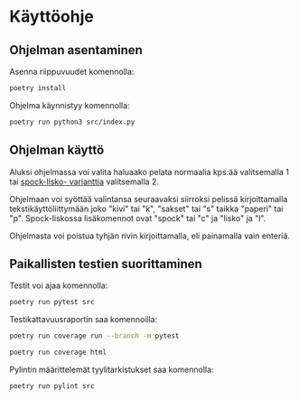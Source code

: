 # Käyttöohje

## Ohjelman asentaminen

Asenna riippuvuudet komennolla:

```bash
poetry install
```

Ohjelma käynnistyy komennolla:

```bash
poetry run python3 src/index.py
```

## Ohjelman käyttö

Aluksi ohjelmassa voi valita haluaako pelata normaalia kps:ää valitsemalla 1 tai [spock-lisko- varianttia](https://bigbangtheory.fandom.com/wiki/Rock,_Paper,_Scissors,_Lizard,_Spock) valitsemalla 2.

Ohjelmaan voi syöttää valintansa seuraavaksi siirroksi pelissä kirjoittamalla tekstikäyttöliittymään joko "kivi" tai "k", "sakset" tai "s" taikka "paperi" tai "p". Spock-liskossa lisäkomennot ovat "spock" tai "c" ja "lisko" ja "l".

Ohjelmasta voi poistua tyhjän rivin kirjoittamalla, eli painamalla vain enteriä.

## Paikallisten testien suorittaminen

Testit voi ajaa komennolla:

```bash
poetry run pytest src
```

Testikattavuusraportin saa komennoilla:

```bash
poetry run coverage run --branch -m pytest
```

```bash
poetry run coverage html
```

Pylintin määrittelemät tyylitarkistukset saa komennolla:

```bash
poetry run pylint src
```
